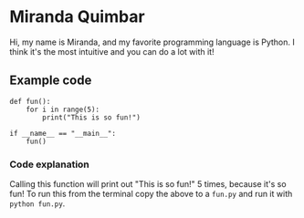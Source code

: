 # Miranda Quimbar

Hi, my name is Miranda, and my favorite programming language is Python. I think it's the most intuitive and you can do a lot with it!

## Example code
```
def fun():
    for i in range(5):
        print("This is so fun!")

if __name__ == "__main__":
    fun()
```

### Code explanation

Calling this function will print out "This is so fun!" 5 times, because it's so fun! To run this from the terminal copy the above to a `fun.py` and run it with `python fun.py`.
